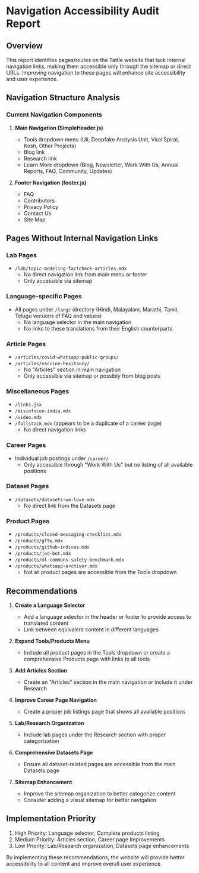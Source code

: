 # Navigation Accessibility Audit Report

## Overview
This report identifies pages/routes on the Tattle website that lack internal navigation links, making them accessible only through the sitemap or direct URLs. Improving navigation to these pages will enhance site accessibility and user experience.

## Navigation Structure Analysis

### Current Navigation Components

1. **Main Navigation (SimpleHeader.js)**
   - Tools dropdown menu (Uli, Deepfake Analysis Unit, Viral Spiral, Kosh, Other Projects)
   - Blog link
   - Research link
   - Learn More dropdown (Blog, Newsletter, Work With Us, Annual Reports, FAQ, Community, Updates)

2. **Footer Navigation (footer.js)**
   - FAQ
   - Contributors
   - Privacy Policy
   - Contact Us
   - Site Map

## Pages Without Internal Navigation Links

### Lab Pages
- `/lab/topic-modeling-factcheck-articles.mdx`
  - No direct navigation link from main menu or footer
  - Only accessible via sitemap

### Language-specific Pages
- All pages under `/lang/` directory (Hindi, Malayalam, Marathi, Tamil, Telugu versions of FAQ and values)
  - No language selector in the main navigation
  - No links to these translations from their English counterparts

### Article Pages
- `/articles/covid-whatsapp-public-groups/`
- `/articles/vaccine-hesitancy/`
  - No "Articles" section in main navigation
  - Only accessible via sitemap or possibly from blog posts

### Miscellaneous Pages
- `/links.jsx`
- `/misinfocon-india.mdx`
- `/video.mdx`
- `/fullstack.mdx` (appears to be a duplicate of a career page)
  - No direct navigation links

### Career Pages
- Individual job postings under `/career/`
  - Only accessible through "Work With Us" but no listing of all available positions

### Dataset Pages
- `/datasets/datasets-we-love.mdx`
  - No direct link from the Datasets page

### Product Pages
- `/products/closed-messaging-checklist.mdx`
- `/products/gftw.mdx`
- `/products/github-indices.mdx`
- `/products/jod-bot.mdx`
- `/products/ml-commons-safety-benchmark.mdx`
- `/products/whatsapp-archiver.mdx`
  - Not all product pages are accessible from the Tools dropdown

## Recommendations

1. **Create a Language Selector**
   - Add a language selector in the header or footer to provide access to translated content
   - Link between equivalent content in different languages

2. **Expand Tools/Products Menu**
   - Include all product pages in the Tools dropdown or create a comprehensive Products page with links to all tools

3. **Add Articles Section**
   - Create an "Articles" section in the main navigation or include it under Research

4. **Improve Career Page Navigation**
   - Create a proper job listings page that shows all available positions

5. **Lab/Research Organization**
   - Include lab pages under the Research section with proper categorization

6. **Comprehensive Datasets Page**
   - Ensure all dataset-related pages are accessible from the main Datasets page

7. **Sitemap Enhancement**
   - Improve the sitemap organization to better categorize content
   - Consider adding a visual sitemap for better navigation

## Implementation Priority

1. High Priority: Language selector, Complete products listing
2. Medium Priority: Articles section, Career page improvements
3. Low Priority: Lab/Research organization, Datasets page enhancements

By implementing these recommendations, the website will provide better accessibility to all content and improve overall user experience.